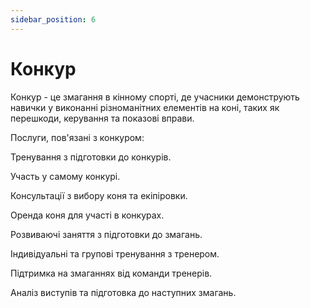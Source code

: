 ```yaml
---
sidebar_position: 6
---
```


# Конкур

Конкур - це змагання в кінному спорті, де учасники демонструють навички у виконанні різноманітних елементів на коні, таких як перешкоди, керування та показові вправи.

Послуги, пов'язані з конкуром:

Тренування з підготовки до конкурів.

Участь у самому конкурі.

Консультації з вибору коня та екіпіровки.

Оренда коня для участі в конкурах.

Розвиваючі заняття з підготовки до змагань.

Індивідуальні та групові тренування з тренером.

Підтримка на змаганнях від команди тренерів.

Аналіз виступів та підготовка до наступних змагань.